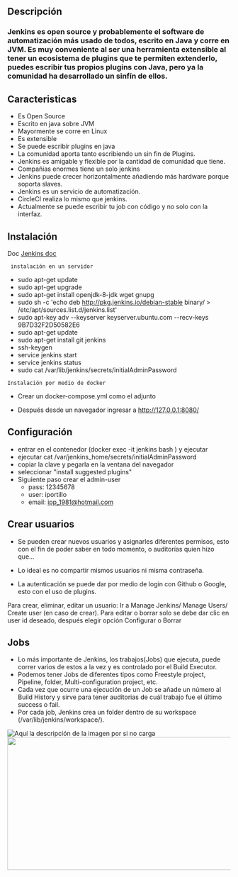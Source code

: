 ## Descripción
### Jenkins es open source y probablemente el software de automatización más usado de todos, escrito en Java y corre en JVM. Es muy conveniente al ser una herramienta extensible al tener un ecosistema de plugins que te permiten extenderlo, puedes escribir tus propios plugins con Java, pero ya la comunidad ha desarrollado un sinfín de ellos.

## Caracteristicas

- Es Open Source
- Escrito en java sobre JVM
- Mayormente se corre en Linux
- Es extensible
- Se puede escribir plugins en java
- La comunidad aporta tanto escribiendo un sin fin de Plugins.
- Jenkins es amigable y flexible por la cantidad de comunidad que tiene.
- Compañias enormes tiene un solo jenkins
- Jenkins puede crecer horizontalmente añadiendo más hardware porque soporta slaves.
- Jenkins es un servicio de automatización.
- CircleCI realiza lo mismo que jenkins.
- Actualmente se puede escribir tu job con código y no solo con la interfaz.


## Instalación

Doc <a href="https://www.jenkins.io/doc/" >Jenkins doc</a> 

` instalación en un servidor`
- sudo apt-get update
- sudo apt-get upgrade
- sudo apt-get install openjdk-8-jdk wget gnupg
- sudo sh -c 'echo deb http://pkg.jenkins.io/debian-stable binary/ > /etc/apt/sources.list.d/jenkins.list'
- sudo apt-key adv --keyserver keyserver.ubuntu.com --recv-keys 9B7D32F2D50582E6
- sudo apt-get update
- sudo apt-get install git jenkins
- ssh-keygen
- service jenkins start
- service jenkins status
- sudo cat /var/lib/jenkins/secrets/initialAdminPassword

`Instalación por medio de docker`
- Crear un docker-compose.yml como el adjunto

- Después desde un navegador ingresar a http://127.0.0.1:8080/

## Configuración
- entrar en el contenedor (docker exec -it jenkins bash ) y ejecutar 
- ejecutar cat /var/jenkins_home/secrets/initialAdminPassword
- copiar la clave y pegarla en la ventana del navegador
- seleccionar "install suggested plugins"
- Siguiente paso crear el admin-user
  - pass: 12345678
  - user: iportillo
  - email: ipp_1981@hotmail.com

## Crear usuarios
- Se pueden crear nuevos usuarios y asignarles diferentes permisos, esto con el fin de poder saber en todo momento, o auditorías quien hizo que…

- Lo ideal es no compartir mismos usuarios ni misma contraseña.

- La autenticación se puede dar por medio de login con Github o Google, esto con el uso de plugins.

Para crear, eliminar, editar un usuario:
Ir a Manage Jenkins/ Manage Users/ Create user (en caso de crear). Para editar o borrar solo se debe dar clic en user id deseado, después elegir opción Configurar o Borrar


## Jobs
- Lo más importante de Jenkins, los trabajos(Jobs) que ejecuta, puede correr varios de estos a la vez y es controlado por el Build Executor.
- Podemos tener Jobs de diferentes tipos como Freestyle project, Pipeline, folder, Multi-configuration project, etc.
- Cada vez que ocurre una ejecución de un Job se añade un número al Build History y sirve para tener auditorias de cuál trabajo fue el último success o fail.
- Por cada job, Jenkins crea un folder dentro de su workspace (/var/lib/jenkins/workspace/).

![Aquí la descripción de la imagen por si no carga](/Applications/Projects/jenkins/img.png)
<img src="public/image/img.png" width="900" height="300">